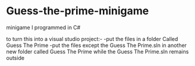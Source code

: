 # Guess-the-prime-minigame
minigame I programmed in C#

to turn this into a visual studio project:-
-put the files in a folder Called Guess The Prime
-put the files except the Guess The Prime.sln in another new folder called Guess The Prime
while the Guess The Prime.sln remains outside
